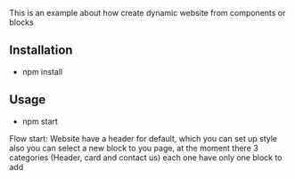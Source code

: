 This is an example about how create dynamic website from components or blocks

## Installation
* npm install

## Usage
* npm start


Flow start: Website have a header for default, which you can set up style also you can select a new block to you page, at the moment there 3 categories (Header, card and contact us) each one have only one block to add

